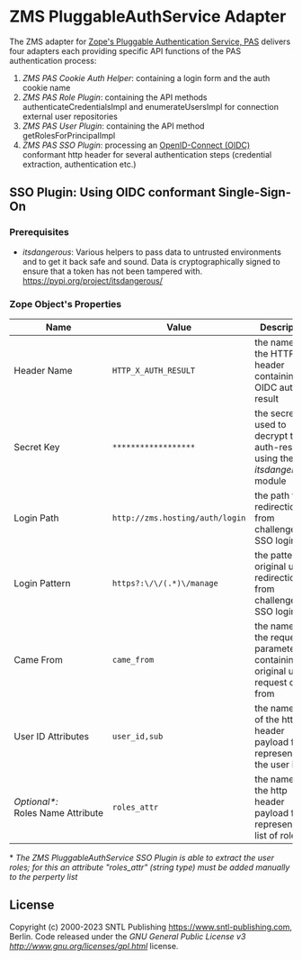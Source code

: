 # ZMS PluggableAuthService Adapter
The ZMS adapter for [Zope's Pluggable Authentication Service, PAS](https://github.com/zopefoundation/Products.PluggableAuthService) delivers four adapters each providing specific API functions of the  PAS authentication process:
1. *ZMS PAS Cookie Auth Helper*: containing a login form and the auth cookie name
2. *ZMS PAS Role Plugin*: containing the API methods authenticateCredentialsImpl and enumerateUsersImpl for connection external user repositories
3. *ZMS PAS User Plugin*: containing the API method getRolesForPrincipalImpl
3. *ZMS PAS SSO Plugin*: processing an [OpenID-Connect (OIDC)](https://en.wikipedia.org/wiki/OpenID#OpenID_Connect_(OIDC)) conformant http header for several authentication steps (credential extraction, authentication etc.)


## SSO Plugin: Using OIDC conformant Single-Sign-On

### Prerequisites
* *itsdangerous*: Various helpers to pass data to untrusted environments and to get it back safe and sound. Data is cryptographically signed to ensure that a token has not been tampered with.
   https://pypi.org/project/itsdangerous/

### Zope Object's Properties
Name | Value | Description
--- | --- | ---
Header&nbsp;Name | `HTTP_X_AUTH_RESULT` | the name of the HTTP-header containing the OIDC auth-result
Secret&nbsp;Key | `******************` | the secret key used to decrypt the auth-result using the _itsdangerous_-module
Login&nbsp;Path | `http://zms.hosting/auth/login` | the path for redirection from challenge to SSO login.
Login&nbsp;Pattern | `https?:\/\/(.*)\/manage` | the pattern of original url for redirection from challenge to SSO login.
Came&nbsp;From | `came_from` | the name of the request-parameter containing the original url the request came from
User&nbsp;ID Attributes | `user_id,sub` | the name(s) of the http header payload fields representing the user id. 
*Optional\*:* Roles&nbsp;Name&nbsp;Attribute | `roles_attr` | the name of the http header payload field representing a list of roles. 

 \* *The ZMS PluggableAuthService SSO Plugin is able to extract the user roles; for this an attribute "roles_attr" (string type) must be added manually to the perperty list*

## License
Copyright (c) 2000-2023 SNTL Publishing <https://www.sntl-publishing.com>, Berlin. 
Code released under the _GNU General Public License v3 <http://www.gnu.org/licenses/gpl.html>_ license.
